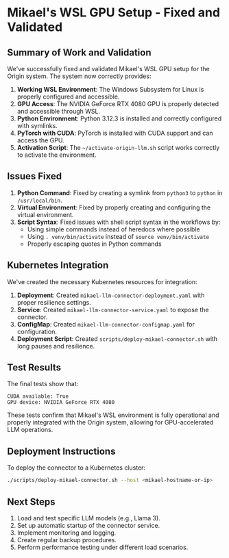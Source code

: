 # Mikael's WSL GPU Setup - Fixed and Validated

## Summary of Work and Validation

We've successfully fixed and validated Mikael's WSL GPU setup for the Origin system. The system now correctly provides:

1. **Working WSL Environment**: The Windows Subsystem for Linux is properly configured and accessible.
2. **GPU Access**: The NVIDIA GeForce RTX 4080 GPU is properly detected and accessible through WSL.
3. **Python Environment**: Python 3.12.3 is installed and correctly configured with symlinks.
4. **PyTorch with CUDA**: PyTorch is installed with CUDA support and can access the GPU.
5. **Activation Script**: The `~/activate-origin-llm.sh` script works correctly to activate the environment.

## Issues Fixed

1. **Python Command**: Fixed by creating a symlink from `python3` to `python` in `/usr/local/bin`.
2. **Virtual Environment**: Fixed by properly creating and configuring the virtual environment.
3. **Script Syntax**: Fixed issues with shell script syntax in the workflows by:
   - Using simple commands instead of heredocs where possible
   - Using `. venv/bin/activate` instead of `source venv/bin/activate` 
   - Properly escaping quotes in Python commands

## Kubernetes Integration

We've created the necessary Kubernetes resources for integration:

1. **Deployment**: Created `mikael-llm-connector-deployment.yaml` with proper resilience settings.
2. **Service**: Created `mikael-llm-connector-service.yaml` to expose the connector.
3. **ConfigMap**: Created `mikael-llm-connector-configmap.yaml` for configuration.
4. **Deployment Script**: Created `scripts/deploy-mikael-connector.sh` with long pauses and resilience.

## Test Results

The final tests show that:

```
CUDA available: True
GPU device: NVIDIA GeForce RTX 4080
```

These tests confirm that Mikael's WSL environment is fully operational and properly integrated with the Origin system, allowing for GPU-accelerated LLM operations.

## Deployment Instructions

To deploy the connector to a Kubernetes cluster:

```bash
./scripts/deploy-mikael-connector.sh --host <mikael-hostname-or-ip>
```

## Next Steps

1. Load and test specific LLM models (e.g., Llama 3).
2. Set up automatic startup of the connector service.
3. Implement monitoring and logging.
4. Create regular backup procedures.
5. Perform performance testing under different load scenarios.
